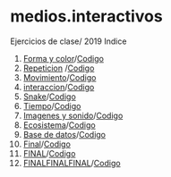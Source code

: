 # medios.interactivos
Ejercicios de clase/ 2019
 Indice
1. [Forma y color](https://vhernandezr.github.io/medios.interactivos/E-1/)/[Codigo](https://github.com/vhernandezr/medios.interactivos/blob/master/E-1/sketch.js)
2. [Repeticion](https://vhernandezr.github.io/medios.interactivos/E-2/) /[Codigo](https://github.com/vhernandezr/medios.interactivos/blob/master/E-2/sketch.js)
3. [Movimiento](https://vhernandezr.github.io/medios.interactivos/E-3/)/[Codigo](https://github.com/vhernandezr/medios.interactivos/blob/master/E-3/sketch.js)
4. [interaccion](https://vhernandezr.github.io/medios.interactivos/E-4/)/[Codigo](https://github.com/vhernandezr/medios.interactivos/blob/master/E-4/sketch.js)
5. [Snake](https://vhernandezr.github.io/medios.interactivos/E-5/)/[Codigo](https://github.com/vhernandezr/medios.interactivos/blob/master/E-5/sketch.js)
6. [Tiempo](https://vhernandezr.github.io/medios.interactivos/E-6/)/[Codigo](https://github.com/vhernandezr/medios.interactivos/blob/master/E-6/sketch.js)
7. [Imagenes y sonido](https://vhernandezr.github.io/medios.interactivos/E-7/)/[Codigo](https://github.com/vhernandezr/medios.interactivos/blob/master/E-7/sketch.js)
8. [Ecosistema](https://vhernandezr.github.io/medios.interactivos/E-8.2/)/[Codigo](https://github.com/vhernandezr/medios.interactivos/blob/master/E-8.2/sketch.js)
9. [Base de datos](https://vhernandezr.github.io/medios.interactivos/E-9/)/[Codigo](https://github.com/vhernandezr/medios.interactivos/blob/master/E-9/sketch.js)
10.  [Final](https://vhernandezr.github.io/medios.interactivos/E-10/)/[Codigo](https://github.com/vhernandezr/medios.interactivos/blob/master/E-10/sketch.js)
10.  [FINAL](https://vhernandezr.github.io/medios.interactivos/FINAAL/)/[Codigo](https://github.com/vhernandezr/medios.interactivos/blob/master/FINAAL/sketch.js)
11. [FINALFINALFINAL](https://vhernandezr.github.io/medios.interactivos/FINALFINAL/)/[Codigo](https://github.com/vhernandezr/medios.interactivos/blob/master/FINALFINAL/sketch.js)
